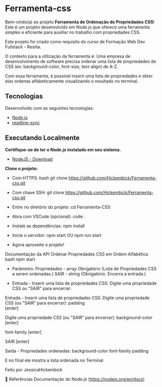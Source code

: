 
# Ferramenta-css

Bem-vindo(a) ao projeto **Ferramenta de Ordenação de Propriedades CSS**!
Este é um projeto desenvolvido em Node.js que oferece uma ferramenta simples e eficiente para auxiliar no trabalho com propriedades CSS.

Este projeto foi criado como requisito do curso de Formação Web Dev Fullstack - Resilia.

 O contexto para a utilização da ferramenta é: Uma empresa de desenvolvimento de software precisa ordenar  uma lista de propriedades de CSS (ex: background-color, font-size, text-align) de A-Z.

Com essa ferramenta, é possível inserir uma lista de propriedades e obter elas ordenas alfabeticamente visualizando o resultado no terminal.

## Tecnologias

Desenvolvido com as seguintes tecnologias:

- [Node.js](https://nodejs.org/en/)
- [readline-sync](https://www.npmjs.com/package/readline-sync)

## Executando Localmente

**Certifique-se de ter o Node.js instalado em seu sistema.**
- [NodeJS - Download](https://nodejs.org/pt-br/download)

**Clone o projeto:**

- Com HTTPS:
bash
git clone https://github.com/Hickembick/Ferramenta-css.git
 
 - Com chave SSH:
git clone https://github.com/Hickembick/Ferramenta-css.git

 - Entre no diretório do projeto:
cd Ferramenta-CSS

 - Abra com VSCode (opcional):
code .

 - Instale as dependências:
npm install

 - Inicie o servidor:
npm start OU npm run start

 - Agora aproveite o projeto!

Documentação da API
Ordenar Propriedades CSS em Ordem Alfabética
bash
npm start

 - Parâmetro:
Propriedades -	array	Obrigatório (Lista de Propriedades CSS a serem ordenadas.)
SAIR -	string	(Obrigatório. Encerra a entrada.)

 - Entrada - Inserir uma lista de propriedades CSS:
Digite uma propriedade CSS ou "SAIR" para encerrar:

Entrada - Inserir uma lista de propriedades CSS:
Digite uma propriedade CSS (ou "SAIR" para encerrar):
padding   
[enter]

Digite uma propriedade CSS (ou "SAIR" para encerrar):
background-color
[enter]

font-family
[enter]

SAIR
[enter]

Saída - Propriedades ordenadas:
background-color
font-family
padding

E no final ele mostra a lista ordenada no Terminal

Feito por JessicaHickembick

📖 Referências
Documentação do Node.js (https://nodejs.org/en/docs)



